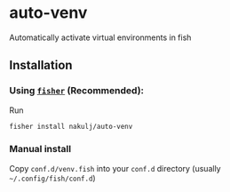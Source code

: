 # auto-venv
Automatically activate virtual environments in fish

## Installation

### Using [`fisher`](https://github.com/jorgebucaran/fisher) (Recommended):
Run
```sh
fisher install nakulj/auto-venv
```

### Manual install

Copy `conf.d/venv.fish` into your `conf.d` directory (usually `~/.config/fish/conf.d`)
